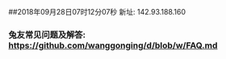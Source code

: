 ##2018年09月28日07时12分07秒 新址: 142.93.188.160
### 兔友常见问题及解答: https://github.com/wanggonging/d/blob/w/FAQ.md
